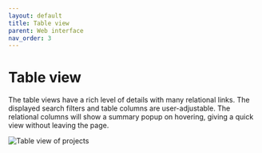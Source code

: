 ```yaml
---
layout: default
title: Table view
parent: Web interface
nav_order: 3
---
```

# Table view
The table views have a rich level of details with many relational links. The displayed search filters and table columns are user-adjustable. The relational columns will show a summary popup on hovering, giving a quick view without leaving the page.

![Table view of projects](https://petersenpeter.github.io/brainstem_support/assets/images/projects.png)
